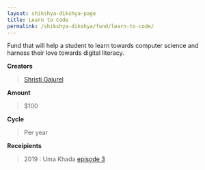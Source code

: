 ```yaml
---
layout: shikshya-dikshya-page
title: Learn to Code
permalink: /shikshya-dikshya/fund/learn-to-code/
---
```


Fund that will help a student to learn towards computer science and harness their love towards digital literacy.

**Creators**

> [Shristi Gajurel](https://www.facebook.com/shristi.gajurel1)

**Amount**

> $100

**Cycle**

> Per year

**Receipients**

> 2019 : Uma Khada [episode 3](../../episodes/03)